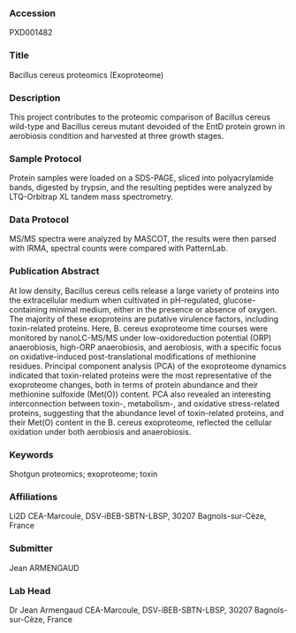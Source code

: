 ### Accession
PXD001482

### Title
Bacillus cereus proteomics (Exoproteome)

### Description
This project contributes to the proteomic comparison of Bacillus cereus wild-type and Bacillus cereus mutant devoided of the EntD protein grown in aerobiosis condition and harvested at three growth stages.

### Sample Protocol
Protein samples were loaded on a SDS-PAGE, sliced into polyacrylamide bands, digested by trypsin, and the resulting peptides were analyzed by LTQ-Orbitrap XL tandem mass spectrometry.

### Data Protocol
MS/MS spectra were analyzed by MASCOT, the results were then parsed with IRMA, spectral counts were compared with PatternLab.

### Publication Abstract
At low density, Bacillus cereus cells release a large variety of proteins into the extracellular medium when cultivated in pH-regulated, glucose-containing minimal medium, either in the presence or absence of oxygen. The majority of these exoproteins are putative virulence factors, including toxin-related proteins. Here, B. cereus exoproteome time courses were monitored by nanoLC-MS/MS under low-oxidoreduction potential (ORP) anaerobiosis, high-ORP anaerobiosis, and aerobiosis, with a specific focus on oxidative-induced post-translational modifications of methionine residues. Principal component analysis (PCA) of the exoproteome dynamics indicated that toxin-related proteins were the most representative of the exoproteome changes, both in terms of protein abundance and their methionine sulfoxide (Met(O)) content. PCA also revealed an interesting interconnection between toxin-, metabolism-, and oxidative stress-related proteins, suggesting that the abundance level of toxin-related proteins, and their Met(O) content in the B. cereus exoproteome, reflected the cellular oxidation under both aerobiosis and anaerobiosis.

### Keywords
Shotgun proteomics; exoproteome; toxin

### Affiliations
Li2D
CEA-Marcoule, DSV-iBEB-SBTN-LBSP, 30207 Bagnols-sur-Cèze, France

### Submitter
Jean ARMENGAUD

### Lab Head
Dr Jean Armengaud
CEA-Marcoule, DSV-iBEB-SBTN-LBSP, 30207 Bagnols-sur-Cèze, France


